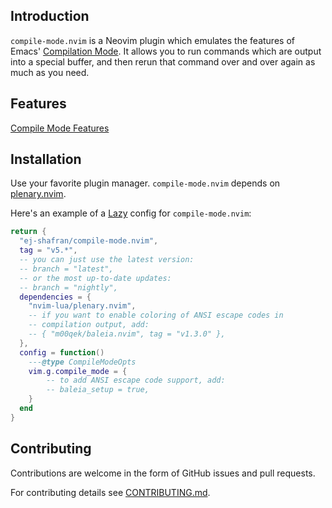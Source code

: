 ## Introduction

`compile-mode.nvim` is a Neovim plugin which emulates the features of Emacs'
[Compilation
Mode](https://www.gnu.org/software/emacs/manual/html_node/emacs/Compilation-Mode.html).
It allows you to run commands which are output into a special buffer, and then
rerun that command over and over again as much as you need.

## Features

[Compile Mode Features](https://github.com/ej-shafran/compile-mode.nvim/assets/116496520/5541b9dd-70b7-4647-9c13-9e57813dac27)

## Installation

Use your favorite plugin manager. `compile-mode.nvim` depends on
[plenary.nvim](https://github.com/nvim-lua/plenary.nvim).

Here's an example of a [Lazy](https://github.com/folke/lazy.nvim) config for
`compile-mode.nvim`:

```lua
return {
  "ej-shafran/compile-mode.nvim",
  tag = "v5.*",
  -- you can just use the latest version:
  -- branch = "latest",
  -- or the most up-to-date updates:
  -- branch = "nightly",
  dependencies = {
    "nvim-lua/plenary.nvim",
    -- if you want to enable coloring of ANSI escape codes in
    -- compilation output, add:
    -- { "m00qek/baleia.nvim", tag = "v1.3.0" },
  },
  config = function()
    ---@type CompileModeOpts
    vim.g.compile_mode = {
        -- to add ANSI escape code support, add:
        -- baleia_setup = true,
    }
  end
}
```

## Contributing

Contributions are welcome in the form of GitHub issues and pull requests.

For contributing details see [CONTRIBUTING.md](CONTRIBUTING.md).
